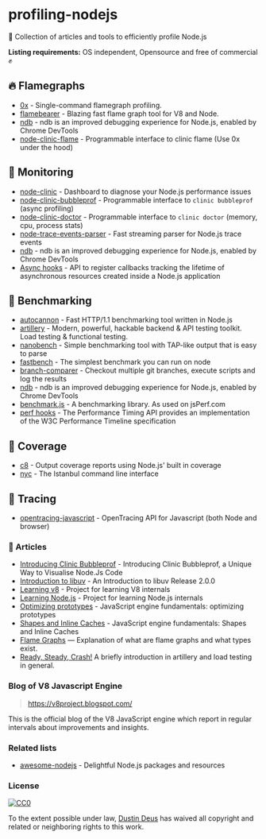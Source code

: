 # profiling-nodejs
🌌 Collection of articles and tools to efficiently profile Node.js

**Listing requirements:** OS independent, Opensource and free of commercial ✊

## 🔥 Flamegraphs

- [0x](https://github.com/davidmarkclements/0x) - Single-command flamegraph profiling.
- [flamebearer](https://github.com/mapbox/flamebearer) - Blazing fast flame graph tool for V8 and Node.
- [ndb](https://github.com/GoogleChromeLabs/ndb) - ndb is an improved debugging experience for Node.js, enabled by Chrome DevTools
- [node-clinic-flame](https://github.com/nearform/node-clinic-flame) - Programmable interface to clinic flame (Use 0x under the hood)

## 👀 Monitoring

- [node-clinic](https://github.com/nearform/node-clinic) - Dashboard to diagnose your Node.js performance issues
- [node-clinic-bubbleprof](https://github.com/nearform/node-clinic-bubbleprof) - Programmable interface to `clinic bubbleprof` (async profiling)
- [node-clinic-doctor](https://github.com/nearform/node-clinic-doctor) - Programmable interface to `clinic doctor` (memory, cpu, process stats)
- [node-trace-events-parser](https://github.com/nearform/node-trace-events-parser) - Fast streaming parser for Node.js trace events
- [ndb](https://github.com/GoogleChromeLabs/ndb) - ndb is an improved debugging experience for Node.js, enabled by Chrome DevTools
- [Async hooks](https://nodejs.org/dist/latest-v10.x/docs/api/async_hooks.html) - API to register callbacks tracking the lifetime of asynchronous resources created inside a Node.js application

## 🎏 Benchmarking

- [autocannon](https://github.com/mcollina/autocannon) - Fast HTTP/1.1 benchmarking tool written in Node.js
- [artillery](https://github.com/artilleryio/artillery) - Modern, powerful, hackable backend & API testing toolkit. Load testing & functional testing.
- [nanobench](https://github.com/mafintosh/nanobench) - Simple benchmarking tool with TAP-like output that is easy to parse
- [fastbench](https://github.com/mcollina/fastbench) - The simplest benchmark you can run on node
- [branch-comparer](https://github.com/starptech/branch-comparer) - Checkout multiple git branches, execute scripts and log the results
- [ndb](https://github.com/GoogleChromeLabs/ndb) - ndb is an improved debugging experience for Node.js, enabled by Chrome DevTools
- [benchmark.js](https://github.com/bestiejs/benchmark.js) - A benchmarking library. As used on jsPerf.com
- [perf hooks](https://nodejs.org/dist/latest-v10.x/docs/api/perf_hooks.html) - The Performance Timing API provides an implementation of the W3C Performance Timeline specification

## 🧐 Coverage

- [c8](https://github.com/bcoe/c8) - Output coverage reports using Node.js' built in coverage
- [nyc](https://github.com/istanbuljs/nyc) - The Istanbul command line interface

## 👻 Tracing

- [opentracing-javascript](https://github.com/opentracing/opentracing-javascript) - OpenTracing API for Javascript (both Node and browser)

### 📄 Articles

- [Introducing Clinic Bubbleprof](https://www.nearform.com/blog/introducing-clinic-bubbleprof-a-unique-way-to-visualise-node-js-code/) - Introducing Clinic Bubbleprof, a Unique Way to Visualise Node.Js Code
- [Introduction to libuv](http://nikhilm.github.io/uvbook/An%20Introduction%20to%20libuv.pdf) - An Introduction to libuv Release 2.0.0
- [Learning v8](https://github.com/danbev/learning-v8) - Project for learning V8 internals
- [Learning Node.js](https://github.com/danbev/learning-nodejs) - Project for learning Node.js internals
- [Optimizing prototypes](https://mathiasbynens.be/notes/prototypes) - JavaScript engine fundamentals: optimizing prototypes
- [Shapes and Inline Caches](https://mathiasbynens.be/notes/shapes-ics) - JavaScript engine fundamentals: Shapes and Inline Caches
- [Flame Graphs](http://www.brendangregg.com/flamegraphs.html) — Explanation of what are flame graphs and what types exist.
- [Ready, Steady, Crash!](https://medium.com/ft-product-technology/ready-steady-crash-eeae63e89a77) A briefly introduction in artillery and load testing in general.

### Blog of V8 Javascript Engine
> https://v8project.blogspot.com/

This is the official blog of the V8 JavaScript engine which report in regular intervals about improvements and insights.

### Related lists

- [awesome-nodejs](https://github.com/sindresorhus/awesome-nodejs) - Delightful Node.js packages and resources


### License

[![CC0](http://mirrors.creativecommons.org/presskit/buttons/88x31/svg/cc-zero.svg)](https://creativecommons.org/publicdomain/zero/1.0/)

To the extent possible under law, [Dustin Deus](http://starptech.com) has waived all copyright and related or neighboring rights to this work.
